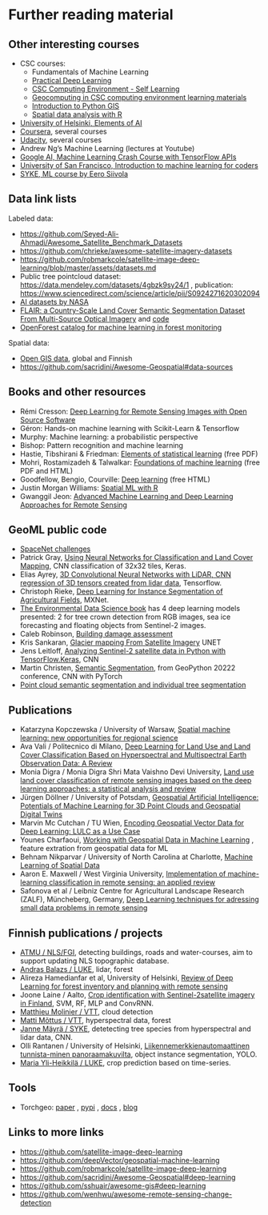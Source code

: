 # Further reading material

## Other interesting courses

* CSC courses:
	* Fundamentals of Machine Learning
	* [Practical Deep Learning](https://ssl.eventilla.com/event/aqew6)
	* [CSC Computing Environment - Self Learning](https://ssl.eventilla.com/csccompenvselflearn)
	* [Geocomputing in CSC computing environment learning materials](https://research.csc.fi/gis-learning-materials)
	* [Introduction to Python GIS](https://research.csc.fi/gis-learning-materials)
	* [Spatial data analysis with R](https://research.csc.fi/gis-learning-materials)
* [University of Helsinki, Elements of AI](https://www.elementsofai.com/)
* [Coursera](https://www.coursera.org/), several courses
* [Udacity](https://www.udacity.com/), several courses
* Andrew Ng’s Machine Learning (lectures at Youtube)
* [Google AI, Machine Learning Crash Course with TensorFlow APIs](https://developers.google.com/machine-learning/crash-course/)
* [University of San Francisco, Introduction to machine learning for coders](http://course18.fast.ai/ml)
* [SYKE, ML course by Eero Siivola](https://github.com/esiivola/syke-machine-learning-course)

## Data link lists

Labeled data: 
* https://github.com/Seyed-Ali-Ahmadi/Awesome_Satellite_Benchmark_Datasets
* https://github.com/chrieke/awesome-satellite-imagery-datasets
* https://github.com/robmarkcole/satellite-image-deep-learning/blob/master/assets/datasets.md
* Public tree pointcloud dataset: https://data.mendeley.com/datasets/4gbzk9sy24/1 , publication: https://www.sciencedirect.com/science/article/pii/S0924271620302094
* [AI datasets by NASA](https://search.earthdata.nasa.gov/search?portal=ai-ml&lat=-0.140625)
* [FLAIR: a Country-Scale Land Cover Semantic Segmentation Dataset From Multi-Source Optical Imagery](https://arxiv.org/abs/2310.13336) and [code](https://github.com/IGNF/FLAIR-2-AI-Challenge)
* [OpenForest catalog for machine learning in forest monitoring](https://github.com/RolnickLab/OpenForest)

Spatial data:
* [Open GIS data](https://research.csc.fi/open-gis-data), global and Finnish
* https://github.com/sacridini/Awesome-Geospatial#data-sources

## Books and other resources

* Rémi Cresson: [Deep Learning for Remote Sensing Images with Open Source Software](https://www.taylorfrancis.com/books/mono/10.1201/9781003020851/deep-learning-remote-sensing-images-open-source-software-r%C3%A9mi-cresson)
* Géron: Hands-on machine learning with Scikit-Learn & Tensorflow
* Murphy: Machine learning: a probabilistic perspective
* Bishop: Pattern recognition and machine learning
* Hastie, Tibshirani & Friedman: [Elements of statistical learning](https://hastie.su.domains/Papers/ESLII.pdf) (free PDF)
* Mohri, Rostamizadeh & Talwalkar: [Foundations of machine learning](https://cs.nyu.edu/~mohri/mlbook/) (free PDF and HTML)
* Goodfellow, Bengio, Courville: [Deep learning](https://www.deeplearningbook.org/) (free HTML)
* Justin Morgan Williams: [Spatial ML with R](https://justinmorganwilliams.medium.com/spatial-machine-learning-29137dcd1f5f)
* Gwanggil Jeon: [Advanced Machine Learning and Deep Learning Approaches for Remote Sensing](https://www.mdpi.com/books/book/7482)


## GeoML public code

* [SpaceNet challenges](https://spacenet.ai/)
* Patrick Gray, [Using Neural Networks for Classification and Land Cover Mapping](http://patrickgray.me/open-geo-tutorial/chapter_6_neural_networks.html), CNN classification of 32x32 tiles, Keras.
* Elias Ayrey, [3D Convolutional Neural Networks with LiDAR, CNN regression of 3D tensors created from lidar data](https://github.com/Eayrey/3D-Convolutional-Neural-Networks-with-LiDAR/blob/master/InceptionV3-3D_Neural_Network/InceptionV3.py), Tensorflow.  
* Christoph Rieke, [Deep Learning for Instance Segmentation of Agricultural Fields](https://github.com/chrieke/InstanceSegmentation_Sentinel2 ), MXNet.
* [The Environmental Data Science book](https://the-environmental-ds-book.netlify.app/gallery/modelling.html) has 4 deep learning models presented: 2 for tree crown detection from RGB images, sea ice forecasting and floating objects from Sentinel-2 images.
* Caleb Robinson, [Building damage assessment](https://github.com/microsoft/building-damage-assessment-cnn-siamese)
* Kris Sankaran, [Glacier mapping From Satellite Imagery](https://github.com/krisrs1128/glacier_mapping) UNET
* Jens Leitloff, [Analyzing Sentinel-2 satellite data in Python with TensorFlow.Keras](https://github.com/jensleitloff/CNN-Sentinel), CNN
* Martin Christen, [Semantic Segmentation](https://colab.research.google.com/drive/1czNKO_Z2iYBbp-31DfjmSus6BfLLgOJ6?usp=sharing), from GeoPython 20222 conference, CNN with PyTorch
* [Point cloud semantic segmentation and individual tree segmentation](https://github.com/tls-tools-ucl/TLS2trees)

## Publications

* Katarzyna Kopczewska / University of Warsaw, [Spatial machine learning: new opportunities for regional science](https://link.springer.com/article/10.1007/s00168-021-01101-x)
* Ava Vali / Politecnico di Milano, [Deep Learning for Land Use and Land Cover Classification Based on Hyperspectral and Multispectral Earth Observation Data: A Review](https://www.researchgate.net/publication/343419901_Deep_Learning_for_Land_Use_and_Land_Cover_Classification_Based_on_Hyperspectral_and_Multispectral_Earth_Observation_Data_A_Review)
* Monia Digra / Monia Digra Shri Mata Vaishno Devi University, [Land use land cover classification of remote sensing images based on the deep learning approaches: a statistical analysis and review](https://www.researchgate.net/publication/360662937_Land_use_land_cover_classification_of_remote_sensing_images_based_on_the_deep_learning_approaches_a_statistical_analysis_and_review)
* Jürgen Döllner / University of Potsdam, [Geospatial Artificial Intelligence: Potentials of Machine Learning for 3D Point Clouds and Geospatial Digital Twins](https://link.springer.com/article/10.1007/s41064-020-00102-3)
* Marvin Mc Cutchan / TU Wien, [Encoding Geospatial Vector Data for Deep Learning: LULC as a Use Case](https://www2.mdpi.com/2072-4292/14/12/2812/htm)
* Younes Charfaoui, [Working with Geospatial Data in Machine Learning](https://heartbeat.comet.ml/working-with-geospatial-data-in-machine-learning-ad4097c7228d) , feature extration from geospatial data for ML
* Behnam Nikparvar / University of North Carolina at Charlotte, [Machine Learning of Spatial Data](https://www.mdpi.com/2220-9964/10/9/600/htm)
* Aaron E. Maxwell /  West Virginia University, [Implementation of machine-learning classification
in remote sensing: an applied review](https://www.tandfonline.com/doi/pdf/10.1080/01431161.2018.1433343)
* Safonova et al / Leibniz Centre for Agricultural Landscape Research (ZALF), Müncheberg, Germany, [Deep Learning techniques for adressing small data problems in remote sensing](https://www.sciencedirect.com/science/article/pii/S156984322300393X)


## Finnish publications / projects

* [ATMU / NLS/FGI](https://www.maanmittauslaitos.fi/en/about-nls/organisation/projects/development-projects-for-core-geospatial-data), detecting buildings, roads and water-courses, aim to support updating NLS topographic database.
* [Andras Balazs / LUKE](https://www.luke.fi/fi/asiantuntijat/andras-balazs/julkaisut), lidar, forest
* Alireza Hamedianfar et al, University of Helsinki, [Review of Deep Learning for forest inventory and planning with remote sensing](
https://academic.oup.com/forestry/article/95/4/451/6518266)
* Joone Laine / Aalto, [Crop identification with Sentinel-2satellite imagery in Finland](https://aaltodoc.aalto.fi/bitstream/handle/123456789/33726/master_Laine_Joona_2018.pdf), SVM, RF, MLP and ConvRNN.
* [Matthieu Molinier / VTT](https://cris.vtt.fi/en/persons/matthieu-molinier/publications/), cloud detection
* [Matti Mõttus / VTT](https://cris.vtt.fi/en/persons/matti-m%C3%B5ttus/publications/), hyperspectral data, forest
* [Janne Mäyrä / SYKE](https://www.researchgate.net/profile/Janne-Maeyrae), detetecting tree species from hyperspectral and lidar data, CNN.
* Olli Rantanen / University of Helsinki, [Liikennemerkkienautomaattinen tunnista-minen panoraamakuvilta](https://helda.helsinki.fi/bitstream/handle/10138/315176/Olli_Rantanen_Pro_Gradu.pdf), object instance segmentation, YOLO. 
* [Maria Yli-Heikkilä / LUKE](https://www.luke.fi/fi/asiantuntijat/maria-yliheikkila/julkaisut), crop prediction based on time-series.

## Tools

* Torchgeo: [paper](https://arxiv.org/abs/2111.08872) , [pypi](https://pypi.org/project/torchgeo/) , [docs](https://torchgeo.readthedocs.io/en/stable/) , [blog](https://pytorch.org/blog/geospatial-deep-learning-with-torchgeo/)

## Links to more links
* https://github.com/satellite-image-deep-learning
* https://github.com/deepVector/geospatial-machine-learning
* https://github.com/robmarkcole/satellite-image-deep-learning
* https://github.com/sacridini/Awesome-Geospatial#deep-learning
* https://github.com/sshuair/awesome-gis#deep-learning
* https://github.com/wenhwu/awesome-remote-sensing-change-detection
